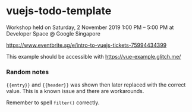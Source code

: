 # vuejs-todo-template

Workshop held on Saturday, 2 November 2019 1:00 PM – 5:00 PM at Developer Space @ Google Singapore

https://www.eventbrite.sg/e/intro-to-vuejs-tickets-75994434399

This example should be accessible with https://vue-example.glitch.me/

### Random notes
`{{entry}}` and `{{header}}` was shown then later replaced with the correct value. 
This is a known issue and there are workarounds.

Remember to spell `filter()` correctly.